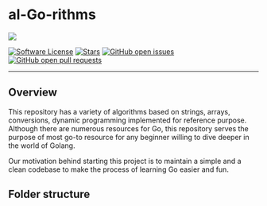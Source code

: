 # al-Go-rithms

<p align="left">
  <img src="https://github.com/addy1997/al-Go-rithms/blob/main/icon/1.png"/>
</p>

[![Software License](https://img.shields.io/badge/license-MIT-brightgreen.svg)](LICENSE)  [![Stars](https://img.shields.io/github/stars/addy1997/al-Go-rithms.svg?style=flat&label=Star&maxAge=86400)](STARS)  [![GitHub open issues](https://img.shields.io/github/issues-raw/addy1997/al-Go-rithms.svg)](https://github.com/addy1997/al-Go-rithms/issues) [![GitHub open pull requests](https://img.shields.io/github/issues-pr-raw/addy1997/al-Go-rithms.svg)](https://github.com/addy1997/al-Go-rithms/pulls)

-----------------------------------------------------------------------------

## Overview

This repository has a variety of algorithms based on strings, arrays, conversions, dynamic programming implemented for reference purpose. Although there are numerous resources for Go, this repository serves the purpose of most go-to resource for any beginner willing to dive deeper in the world of Golang. 

Our motivation behind starting this project is to maintain a simple and a clean codebase to make the process of learning Go easier and fun.

## Folder structure
